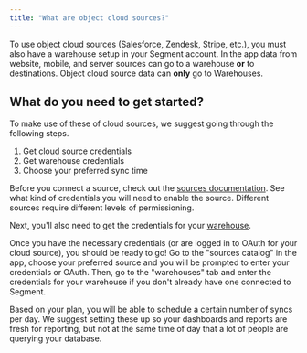 ```yaml
---
title: "What are object cloud sources?"
---
```


To use object cloud sources (Salesforce, Zendesk, Stripe, etc.), you must also have a warehouse setup in your Segment account. In the app data from website, mobile, and server sources can go to a warehouse **or** to destinations. Object cloud source data can **only** go to Warehouses.

## What do you need to get started?

To make use of these of cloud sources, we suggest going through the following steps.

1.  Get cloud source credentials
2.  Get warehouse credentials
3.  Choose your preferred sync time


Before you connect a source, check out the [sources documentation](https://segment.com/docs/sources/). See what kind of credentials you will need to enable the source. Different sources require different levels of permissioning.

Next, you'll also need to get the credentials for your [warehouse](https://segment.com/docs/warehouses/).

Once you have the necessary credentials (or are logged in to OAuth for your cloud source), you should be ready to go! Go to the "sources catalog" in the app, choose your preferred source and you will be prompted to enter your credentials or OAuth. Then, go to the "warehouses" tab and enter the credentials for your warehouse if you don't already have one connected to Segment.

Based on your plan, you will be able to schedule a certain number of syncs per day. We suggest setting these up so your dashboards and reports are fresh for reporting, but not at the same time of day that a lot of people are querying your database.
